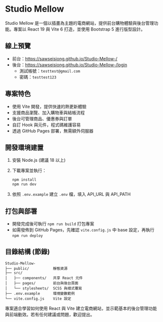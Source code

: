 # Studio Mellow

Studio Mellow 是一個以插畫為主題的電商網站，提供前台購物體驗與後台管理功能。專案以 React 19 與 Vite 6 打造，並使用 Bootstrap 5 進行版型設計。

## 線上預覽

- 前台：<https://sawseisiong.github.io/Studio-Mellow-/>
- 後台：<https://sawseisiong.github.io/Studio-Mellow-/login>
  - 測試帳號：`testtest@gmail.com`
  - 密碼：`testtest123`

## 專案特色

- 使用 Vite 開發，提供快速的熱更新體驗
- 支援商品瀏覽、加入購物車與結帳流程
- 後台可管理商品、優惠券與訂單
- 自訂 Hook 與元件，程式碼維護容易
- 透過 GitHub Pages 部署，無需額外伺服器

## 開發環境建置

1. 安裝 Node.js (建議 18 以上)
2. 下載專案並執行：

   ```bash
   npm install
   npm run dev
   ```

3. 依照 `.env.example` 建立 `.env` 檔，填入 API_URL 與 API_PATH

## 打包與部署

- 開發完成後可執行 `npm run build` 打包專案
- 如需發佈到 GitHub Pages，先確認 `vite.config.js` 中 base 設定，再執行 `npm run deploy`

## 目錄結構 (節錄)

```text
Studio-Mellow-
├── public/           靜態資源
├── src/
│   ├── components/   共享 React 元件
│   ├── pages/        前台與後台頁面
│   └── stylesheets/  SCSS 與樣式覆寫
├── .env.example      環境變數範例
└── vite.config.js    Vite 設定
```

專案適合學習如何使用 React 與 Vite 建立電商網站，並示範基本的後台管理功能與前端動效。若有任何建議或問題，歡迎提出。
